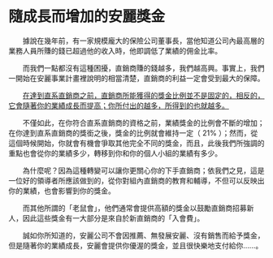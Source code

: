 # 隨成長而增加的安麗獎金

&emsp;&emsp;據說在幾年前，有一家規模龐大的保險公司董事長，當他知道公司內最高層的業務人員所賺的錢已超過他的收入時，他即調低了業績的佣金比率。

&emsp;&emsp;而我們一點都沒有這種困擾，直銷商賺的錢越多，我們越高興。事實上，我們一開始在安麗事業計畫裡說明的相當清楚，直銷商的利益一定會受到最大的保障。

&emsp;&emsp;[在達到直系直銷商之前，直銷商所能獲得的獎金比例並不是固定的，相反的，它會隨著你的業績成長而提高；你所付出的越多，所得到的也就越多。]()

&emsp;&emsp;不僅如此，在你符合直系直銷商的資格之前，業績獎金的比例會不斷的增加；在你達到直系直銷商的獎銜之後，獎金的比例就會維持一定（ 21% ）；然而，從這個時候開始，你就會有機會爭取其他完全不同的獎金，而且，此後我們所強調的重點也會從你的業績多少，轉移到你和你的個人小組的業績有多少。

&emsp;&emsp;為什麼呢？因為這種轉變可以讓你更關心你的下手直銷商；依我們之見，這是一位好的領導者所應該做到的，從你對組內直銷商的教育和輔導，不但可以反映出你的業績，也會影響到你的獎金。

&emsp;&emsp;而其他所謂的「老鼠會」，他們通常會提供高額的獎金以鼓勵直銷商招募新人，因此這些獎金有一大部分是來自於新直銷商的「入會費」。

&emsp;&emsp;誠如你所知道的，安麗公司不會因推薦、無發展安麗、沒有銷售而給予獎金，但是隨著你的業績成長，安麗會提供你優渥的獎金，並且很快樂地支付給你……。
